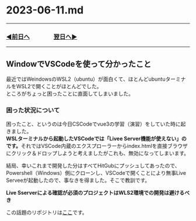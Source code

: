 # 2023-06-11.md
---
### [◀️前日へ](https://github.com/yuasys/chatty-journal/blob/main/2023/06/2023-06-10.md)&emsp;&emsp;&emsp;&emsp;[翌日へ▶️](https://github.com/yuasys/chatty-journal/blob/main/2023/06/2023-06-12.md)
---
## WindowでVSCodeを使って分かったこと

最近ではWeindowsのWSL2（ubuntu）が面白くて、ほとんどubuntuターミナルをWSL2で開くことがほとんどでした。  
ところがちょっと困ったことに直面してしまいました。

### 困った状況について

困ったこと、というのは今日CSCodeでvue3の学習（演習）をしていた時に起きました。  
<b>WSLターミナルから起動したVSCodeでは「Livee Server機能が使えない」のです。</b>それではVSCode内蔵のエクスプローラーからindex.htmlを直接ブラウザにクリック＆ドロップしようと考えましたがこれも、無効になってしまいます。  

結局、幸いこれまで開発した分はすべてHitGubにプッシュしてあったので、Powershell（Windows）側にクローンし、VSCodeで開くことにより無事Live Serveeが起動したので、事なきを得ました。そこで教訓です。

<b>Live Sserverによる確認が必須のプロジェクトはWLS2環境での開発は避けるべき </b>

この話題のリポジトリは[ここ](https://github.com/yuasys/scratch001/tree/main/learning/vuejs)です。


